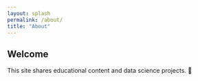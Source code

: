 ```yaml
---
layout: splash
permalink: /about/
title: "About"
---
```


## Welcome 

This site shares educational content and data science projects. :rainbow:
